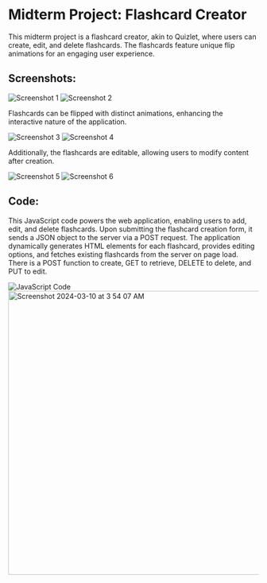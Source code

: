 # Midterm Project: Flashcard Creator

This midterm project is a flashcard creator, akin to Quizlet, where users can create, edit, and delete flashcards. The flashcards feature unique flip animations for an engaging user experience.

## Screenshots:

![Screenshot 1](https://github.com/arjoseven/midterm/assets/158103825/a2666934-7e1a-4e27-99c5-262f8b4ce963)
![Screenshot 2](https://github.com/arjoseven/midterm/assets/158103825/39491372-0f62-4c13-99c9-a4ecd2dd3cb7)

Flashcards can be flipped with distinct animations, enhancing the interactive nature of the application.

![Screenshot 3](https://github.com/arjoseven/midterm/assets/158103825/d20bad45-4974-4bb1-bc4c-914b25b61b51)
![Screenshot 4](https://github.com/arjoseven/midterm/assets/158103825/2736c6cf-0158-4b24-95af-e27f20ecb9d0)

Additionally, the flashcards are editable, allowing users to modify content after creation.

![Screenshot 5](https://github.com/arjoseven/midterm/assets/158103825/607342ee-3584-4dc1-b0b7-58307dff282d)
![Screenshot 6](https://github.com/arjoseven/midterm/assets/158103825/30838571-7401-43a4-b264-d3a21e5731f6)

## Code:

This JavaScript code powers the web application, enabling users to add, edit, and delete flashcards. Upon submitting the flashcard creation form, it sends a JSON object to the server via a POST request. The application dynamically generates HTML elements for each flashcard, provides editing options, and fetches existing flashcards from the server on page load. There is a POST function to create, GET to retrieve, DELETE to delete, and PUT to edit.

![JavaScript Code](https://github.com/arjoseven/midterm/assets/158103825/3c21f871-f4eb-4204-a5d3-2039d9e73721)
<img width="571" alt="Screenshot 2024-03-10 at 3 54 07 AM" src="https://github.com/arjoseven/midterm/assets/158103825/75d86681-8728-44be-b8fe-3dc02d3c5872">



